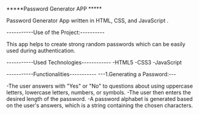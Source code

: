 *****Password Generator APP *****

Password Generator App written in HTML, CSS, and JavaScript .


-----------Use of the Project:----------

This app helps to create strong random passwords which can be easily used during authentication.

-----------Used Technologies------------
-HTML5
-CSS3
-JavaScript


-----------Functionalities-----------
---1.Generating a Password:---

-The user answers with "Yes" or "No" to questions about using uppercase letters, lowercase letters, numbers, or symbols.
-The user then enters the desired length of the password.
-A password alphabet is generated based on the user's answers, which is a string containing the chosen characters.
